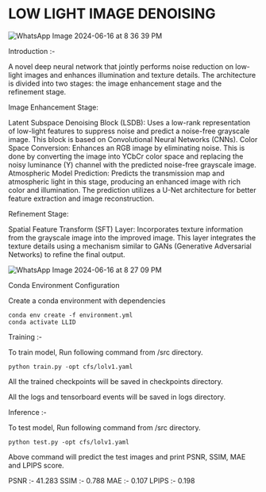 # LOW LIGHT IMAGE DENOISING 

![WhatsApp Image 2024-06-16 at 8 36 39 PM](https://github.com/urva9/LLID-2/assets/159683192/be6384f7-53fd-41b9-9344-46518b8fcd32)



Introduction :-

A novel deep neural network that jointly performs noise reduction on low-light images and enhances illumination and texture details. The architecture is divided into two stages: the image enhancement stage and the refinement stage.

Image Enhancement Stage:

Latent Subspace Denoising Block (LSDB): Uses a low-rank representation of low-light features to suppress noise and predict a noise-free grayscale image. This block is based on Convolutional Neural Networks (CNNs).
Color Space Conversion: Enhances an RGB image by eliminating noise. This is done by converting the image into YCbCr color space and replacing the noisy luminance (Y) channel with the predicted noise-free grayscale image.
Atmospheric Model Prediction: Predicts the transmission map and atmospheric light in this stage, producing an enhanced image with rich color and illumination. The prediction utilizes a U-Net architecture for better feature extraction and image reconstruction.

Refinement Stage:

Spatial Feature Transform (SFT) Layer: Incorporates texture information from the grayscale image into the improved image. This layer integrates the texture details using a mechanism similar to GANs (Generative Adversarial Networks) to refine the final output.

![WhatsApp Image 2024-06-16 at 8 27 09 PM](https://github.com/urva9/LLID-2/assets/159683192/b34b9ee6-c62d-4b68-bcd3-9bad5339070f)



Conda Environment Configuration

Create a conda environment with dependencies

 ```
conda env create -f environment.yml
conda activate LLID 
```
Training :-

To train model, Run following command from /src directory.
```
python train.py -opt cfs/lolv1.yaml
```
All the trained checkpoints will be saved in checkpoints directory.

All the logs and tensorboard events will be saved in logs directory.

Inference :-

To test model, Run following command from /src directory.
```
python test.py -opt cfs/lolv1.yaml
```
Above command will predict the test images and print PSNR, SSIM, MAE and LPIPS score.

PSNR :- 41.283
SSIM :- 0.788
MAE :- 0.107
LPIPS :- 0.198

